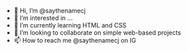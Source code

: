 - 👋 Hi, I’m @saythenamecj
- 👀 I’m interested in ...
- 🌱 I’m currently learning HTML and CSS
- 💞️ I’m looking to collaborate on simple web-based projects
- 📫 How to reach me @saythenamecj on IG

<!---
saythenamecj/saythenamecj is a ✨ special ✨ repository because its `README.md` (this file) appears on your GitHub profile.
You can click the Preview link to take a look at your changes.
--->

